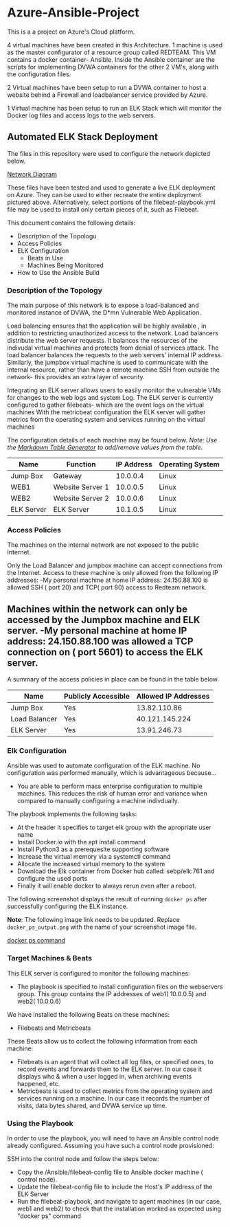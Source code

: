 # Azure-Ansible-Project
This is a a project on Azure's Cloud platform.

4 virtual machines have been created in this Architecture.
1 machine is used as the master configurator of a resource group called REDTEAM. This VM contains a docker container- Ansible. Inside the Ansible container are the scripts for implementing DVWA containers for the other 2 VM's, along with the configuration files.

2 Virtual machines have been setup to run a DVWA container to host a website behind a Firewall and loadbalancer service provided by Azure.

1 Virtual machine has been setup to run an ELK Stack which will monitor the Docker log files and access logs to the web servers.


## Automated ELK Stack Deployment

The files in this repository were used to configure the network depicted below. 

[Network Diagram](Diagrams/ELK_project.jpg)

These files have been tested and used to generate a live ELK deployment on Azure. They can be used to either recreate the entire deployment pictured above. Alternatively, select portions of the filebeat-playbook.yml file may be used to install only certain pieces of it, such as Filebeat.

This document contains the following details:
- Description of the Topologu
- Access Policies
- ELK Configuration
  - Beats in Use
  - Machines Being Monitored
- How to Use the Ansible Build

### Description of the Topology

The main purpose of this network is to expose a load-balanced and monitored instance of DVWA, the D*mn Vulnerable Web Application.

Load balancing ensures that the application will be highly available , in addition to restricting unauthorized access to the network.
Load balancers distribute the web server requests. It balances the resources of the indivudal virtual machines and protects from denial of services attack. The load balancer balances the requests to the web servers' internal IP address. Similarly, the jumpbox virtual machine is used to communicate with the internal resource, rather than have a remote machine SSH from outside the network- this provides an extra layer of security. 

Integrating an ELK server allows users to easily monitor the vulnerable VMs for changes to the web logs and system Log.
The ELK server is currently configured to gather filebeats- which are the event logs on the virtual machines
With the metricbeat configuration the ELK server will gather metrics from the operating system and services running on the virtual machines

The configuration details of each machine may be found below.
_Note: Use the [Markdown Table Generator](http://www.tablesgenerator.com/markdown_tables) to add/remove values from the table_.

| Name      | Function          | IP Address | Operating System |
|---------- |-------------------|------------|------------------|
| Jump Box  | Gateway           | 10.0.0.4   | Linux            |
| WEB1      | Website Server 1  | 10.0.0.5   | Linux            |
| WEB2      | Website Server 2  | 10.0.0.6   | Linux            |
| ELK Server| ELK Server        | 10.1.0.5   | Linux            |

### Access Policies

The machines on the internal network are not exposed to the public Internet. 

Only the Load Balancer and jumpbox machine can accept connections from the Internet. Access to these machine is only allowed from the following IP addresses:
-My personal machine at home IP address: 24.150.88.100 is allowed SSH ( port 20) and TCP( port 80) access to Redteam network.

Machines within the network can only be accessed by the Jumpbox machine and ELK server.
-My personal machine at home IP address: 24.150.88.100 was allowed a TCP connection on ( port 5601) to access the ELK server.
- 

A summary of the access policies in place can be found in the table below.

| Name           | Publicly Accessible | Allowed IP Addresses |
|----------------|---------------------|----------------------|
| Jump Box       | Yes                 | 13.82.110.86         |
| Load Balancer  | Yes                 | 40.121.145.224       |
| ELK Server     | Yes                 | 13.91.246.73         |

### Elk Configuration

Ansible was used to automate configuration of the ELK machine. No configuration was performed manually, which is advantageous because...
- You are able to perform mass enterprise configuration to multiple machines. This reduces the risk of human error and variance when compared to manually configuring a machine indivdually.

The playbook implements the following tasks:
- At the header it specifies to target elk group with the apropriate user name
- Install Docker.io with the apt install command
- Install Python3 as a prerequesite supporting software
- Increase the virtual memory via a systemctl command
- Allocate the increased virtual memory to the system
- Download the Elk container from Docker hub called: sebp/elk:761 and configure the used ports
- Finally it will enable docker to always rerun even after a reboot.

The following screenshot displays the result of running `docker ps` after successfully configuring the ELK instance.

**Note**: The following image link needs to be updated. Replace `docker_ps_output.png` with the name of your screenshot image file.  

[docker ps command](Ansible/Images/ELK_container_running.png)

### Target Machines & Beats
This ELK server is configured to monitor the following machines:
- The playbook is specified to install configuration files on the webservers group.
  This group contains the IP addresses of web1( 10.0.0.5) and web2( 10.0.0.6)  

We have installed the following Beats on these machines:
- Filebeats and Metricbeats

These Beats allow us to collect the following information from each machine:
- Filebeats is an agent that will collect all log files, or specified ones, to record events and forwards them to the ELK server. In our case it displays who & when a user logged in, when archiving events happened, etc.
- Metricbeats is used to collect metrics from the operating system and services running on a machine. In our case it records the number of visits, data bytes shared, and DVWA service up time.

### Using the Playbook
In order to use the playbook, you will need to have an Ansible control node already configured. Assuming you have such a control node provisioned: 

SSH into the control node and follow the steps below:
- Copy the /Ansible/filebeat-config file to Ansible docker machine ( control node).
- Update the filebeat-config file to include the Host's IP address of the ELK Server
- Run the filebeat-playbook, and navigate to agent machines (in our case, web1 and web2) to check that the installation worked as expected using "docker ps" command

